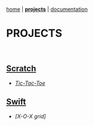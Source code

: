 [home](README.md) | **[projects](projects.md)** | [documentation](documentation.md)

# **PROJECTS**

<br>

## [Scratch](https://github.com/pptbasyurt/pelinbasyurt/tree/main/Projects/Block_Coding)

- *[Tic-Tac-Toe](https://scratch.mit.edu/projects/1212524604)*

## [Swift](https://github.com/pptbasyurt/pelinbasyurt/tree/main/Projects/Swift)

- *[X-O-X grid]*
